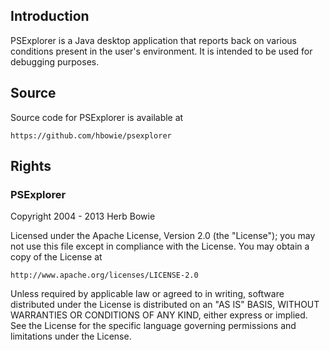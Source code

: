 Introduction
------------

PSExplorer is a Java desktop application that reports back on various conditions present in the user's environment. It is intended to be used for debugging purposes. 

Source
------

Source code for PSExplorer is available at

	https://github.com/hbowie/psexplorer
	
Rights
------ 

### PSExplorer 

Copyright 2004 - 2013 Herb Bowie

Licensed under the Apache License, Version 2.0 (the "License");
you may not use this file except in compliance with the License.
You may obtain a copy of the License at

	http://www.apache.org/licenses/LICENSE-2.0

Unless required by applicable law or agreed to in writing, software
distributed under the License is distributed on an "AS IS" BASIS,
WITHOUT WARRANTIES OR CONDITIONS OF ANY KIND, either express or implied.
See the License for the specific language governing permissions and
limitations under the License.


